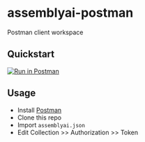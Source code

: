 # assemblyai-postman

Postman client workspace

## Quickstart

[![Run in Postman](https://run.pstmn.io/button.svg)](https://app.getpostman.com/run-collection/44773f0ce4dd9fe3e62d)

## Usage

- Install [Postman](https://www.getpostman.com/)
- Clone this repo
- Import `assemblyai.json`
- Edit Collection >> Authorization >> Token

